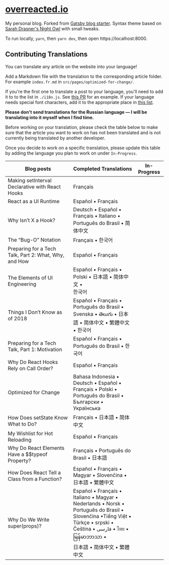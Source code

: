 # [overreacted.io](https://overreacted.io/)

My personal blog. Forked from [Gatsby blog starter](https://github.com/gatsbyjs/gatsby-starter-blog). Syntax theme based on [Sarah Drasner's Night Owl](https://github.com/sdras/night-owl-vscode-theme/) with small tweaks.

To run locally, `yarn`, then `yarn dev`, then open https://localhost:8000.

## Contributing Translations

You can translate any article on the website into your language!

Add a Markdown file with the translation to the corresponding article folder. For example `index.fr.md` in `src/pages/optimized-for-change/`.

If you're the first one to translate a post to your language, you'll need to add it to to the list in `./i18n.js`. See [this PR](https://github.com/gaearon/overreacted.io/pull/159) for an example. If your language needs special font characters, add it to the appropriate place in [this list](https://github.com/gaearon/overreacted.io/blob/5de6c128f798506a54a1a34c32cd5446beecc272/src/utils/i18n.js#L15).

**Please don't send translations for the Russian language — I will be translating into it myself when I find time.**

Before working on your translation, please check the table below to make sure that the article you want to work on has not been translated and is not currently being translated by another developer.

Once you decide to work on a specific translation, please update this table by adding the language you plan to work on under `In-Progress`.

| Blog posts       				      		                    | Completed Translations                                              | In-Progress  |
| ----------------------------------------------------- |---------------------------------------------------------------------|--------------|
| Making setInterval Declarative with React Hooks       | Français                                                            |              |
| React as a UI Runtime                                 | Español • Français                                                  |              |
| Why Isn’t X a Hook?                                   | Deutsch • Español • Français • Italiano •  <br> Português do Brasil • 简体中文 |    |
| The “Bug-O” Notation                                  | Français • 한국어                                                     |              |
| Preparing for a Tech Talk, Part 2: What, Why, and How | Español • Français                                                  |              |
| The Elements of UI Engineering                        | Español • Français • Polski • 日本語 • 简体中文 • <br> 한국어            |              |
| Things I Don’t Know as of 2018                        | Español • Français • Português do Brasil • <br> Svenska • తెలుగు • 日本語 • 简体中文 • 繁體中文 • 한국어 | |
| Preparing for a Tech Talk, Part 1: Motivation         | Español • Français • Português do Brasil • 한국어                     |              |
| Why Do React Hooks Rely on Call Order?                | Español • Français                                                  |              |
| Optimized for Change                                  | Bahasa Indonesia • Deutsch • Español • <br> Français • Polski • Português do Brasil • <br> Български • Українська |       |
| How Does setState Know What to Do?                    | Français • 日本語 • 简体中文                                           |              |
| My Wishlist for Hot Reloading                         | Español • Français                                                   |              |
| Why Do React Elements Have a $$typeof Property?       | Français • Português do Brasil • 日本語                               |              |
| How Does React Tell a Class from a Function?          | Español • Français • Magyar • Slovenčina • <br>  日本語 • 繁體中文     |               |
| Why Do We Write super(props)? | Español • Français • Italiano • Magyar • <br> Nederlands • Norsk • Português do Brasil • <br> Slovenčina •Tiếng Việt • Türkçe • srpski • <br> Čeština • فارسی • ไทย • မြန်မာဘာသာ • <br> 日本語 • 简体中文 • 繁體中文 |        |
